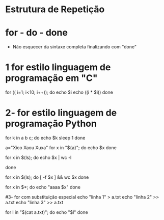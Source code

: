 # Estrutura de Repetição

# for - do - done

* Não esquecer da sintaxe completa finalizando com "done"

# 1 for estilo linguagem de programação em "C"
for (( i=1; i<10; i++)); do 
echo $i
echo $(($i * $i))
done

# 2- for estilo linguagem de programação Python
for k in a b c; do
echo $k
sleep 1
done

a="Xico Xaou Xuxa"
for x in "${a}"; do
	echo $x
done


for x in $(ls); do
	echo $x | wc -l

done

for x in $(ls); do
	[ -f $x ] && wc $x
done


for x in $*; do
	echo "aaaa $x"
done

#3- for com substituição especial
echo "linha 1" > a.txt
echo "linha 2" >> a.txt
echo "linha 3" >> a.txt

for l in "$(cat a.txt)"; do
	echo "$l"
done
